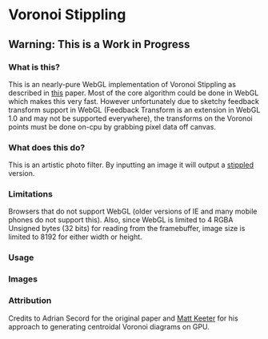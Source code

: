 # Voronoi Stippling

## Warning:  This is a Work in Progress

### What is this?
This is an nearly-pure WebGL implementation of Voronoi Stippling as described in [this](https://www.cs.ubc.ca/labs/imager/tr/2002/secord2002b/secord.2002b.pdf) paper.
Most of the core algorithm could be done in WebGL which makes this very fast. However unfortunately due to sketchy feedback transform support in WebGL
(Feedback Transform is an extension in WebGL 1.0 and may not be supported everywhere), the transforms on the Voronoi points must be done on-cpu by 
grabbing pixel data off canvas.

### What does this do?
This is an artistic photo filter.  By inputting an image it will output a [stippled](https://en.wikipedia.org/wiki/Stippling) version.


### Limitations

Browsers that do not support WebGL (older versions of IE and many mobile phones do not support this).  Also, since WebGL is limited to 4 RGBA Unsigned bytes (32 bits) for reading from the framebuffer,
image size is limited to 8192 for either width or height.

### Usage

### Images

### Attribution 

Credits to Adrian Secord for the original paper and [Matt Keeter](www.mattkeeter.com) for his approach to generating centroidal Voronoi diagrams on GPU.